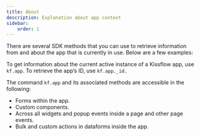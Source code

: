 ```yaml
---
title: About
description: Explanation about app context
sidebar:
    order: 1
---
```


There are several SDK methods that you can use to retrieve information from and about the app that is currently in use. Below are a few examples:

To get information about the current active instance of a Kissflow app, use `kf.app`. 
To retrieve the app’s ID, use `kf.app._id.`

The command `kf.app` and its associated methods are accessible in the following:
- Forms within the app.
- Custom components.
- Across all widgets and popup events inside a page and other page events.
- Bulk and custom actions in dataforms inside the app.

